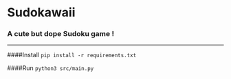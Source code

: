 # Sudokawaii

### A cute but dope Sudoku game !
___
####Install
`pip install -r requirements.txt`

####Run
`python3 src/main.py`